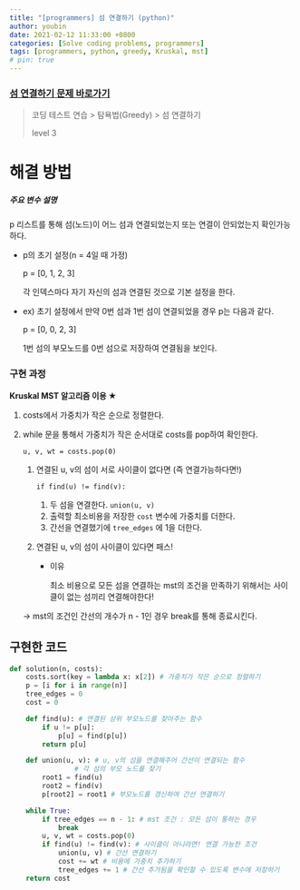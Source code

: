 ```yaml
---
title: "[programmers] 섬 연결하기 (python)"
author: youbin
date: 2021-02-12 11:33:00 +0800
categories: [Solve coding problems, programmers]
tags: [programmers, python, greedy, Kruskal, mst]
# pin: true
---
```


### [섬 연결하기 문제 바로가기](https://programmers.co.kr/learn/courses/30/lessons/42861)

> 코딩 테스트 연습 > 탐욕법(Greedy) > 섬 연결하기
>
> level 3



# 해결 방법

##### 주요 변수 설명

p 리스트를 통해 섬(노드)이 어느 섬과 연결되었는지 또는 연결이 안되었는지 확인가능하다.

- p의 초기 설정(n = 4일 때 가정)

  p = [0, 1, 2, 3]

  각 인덱스마다 자기 자신의 섬과 연결된 것으로 기본 설정을 한다.

- ex) 초기 설정에서 만약 0번 섬과 1번 섬이 연결되었을 경우 p는 다음과 같다.

  p = [0, 0, 2, 3]

  1번 섬의 부모노드를 0번 섬으로 저장하여 연결됨을 보인다.



### 구현 과정

**Kruskal MST 알고리즘 이용 ★**

1. costs에서 가중치가 작은 순으로 정렬한다.

2. while 문을 통해서 가중치가 작은 순서대로 costs를 pop하여 확인한다.

   `u, v, wt = costs.pop(0)`

   1. 연결된 u, v의 섬이 서로 사이클이 없다면 (즉 연결가능하다면!)

      `if find(u) != find(v):`

      1. 두 섬을 연결한다. `union(u, v)`
      2. 출력할 최소비용을 저장한 `cost` 변수에 가중치를 더한다.
      3. 간선을 연결했기에 `tree_edges` 에 1을 더한다.

   2. 연결된 u, v의 섬이 사이클이 있다면 패스!

      - 이유

        최소 비용으로 모든 섬을 연결하는 mst의 조건을 만족하기 위해서는 사이클이 없는 섬끼리 연결해야한다!

   → mst의 조건인 간선의 개수가 n - 1인 경우 break를 통해 종료시킨다.





## 구현한 코드

```python
def solution(n, costs):
    costs.sort(key = lambda x: x[2]) # 가중치가 작은 순으로 정렬하기
    p = [i for i in range(n)] 
    tree_edges = 0
    cost = 0

    def find(u): # 연결된 상위 부모노드를 찾아주는 함수
        if u != p[u]:
            p[u] = find(p[u])
        return p[u]

    def union(u, v): # u, v의 섬을 연결해주어 간선이 연결되는 함수
				# 각 섬의 부모 노드를 찾기
        root1 = find(u) 
        root2 = find(v)
        p[root2] = root1 # 부모노드를 갱신하여 간선 연결하기

    while True:
        if tree_edges == n - 1: # mst 조건 : 모든 섬이 통하는 경우
            break
        u, v, wt = costs.pop(0)
        if find(u) != find(v): # 사이클이 아니라면! 연결 가능한 조건
            union(u, v) # 간선 연결하기
            cost += wt # 비용에 가중치 추가하기
            tree_edges += 1 # 간선 추가됨을 확인할 수 있도록 변수에 저장하기
    return cost
```
